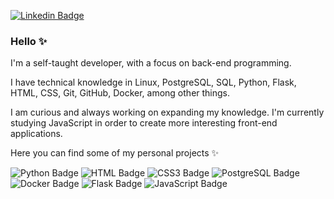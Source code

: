 [![Linkedin Badge](https://img.shields.io/badge/LinkedIn-0077B5?style=for-the-badge&logo=linkedin&logoColor=white&link=https://www.linkedin.com/in/https://www.linkedin.com/in/alineem/)](https://www.linkedin.com/in/alineem/)

### Hello ✨

I'm a self-taught developer, with a focus on back-end programming.

I have technical knowledge in Linux, PostgreSQL, SQL, Python, Flask, HTML, CSS, Git, GitHub, Docker, among other things.

I am curious and always working on expanding my knowledge. I'm currently studying JavaScript in order to create more interesting front-end applications. 

Here you can find some of my personal projects ✨

![Python Badge](https://img.shields.io/badge/Python-14354C?style=for-the-badge&logo=python&logoColor=white)
![HTML Badge](https://img.shields.io/badge/HTML5-E34F26?style=for-the-badge&logo=html5&logoColor=white)
![CSS3 Badge](https://img.shields.io/badge/CSS3-1572B6?style=for-the-badge&logo=css3&logoColor=white)
![PostgreSQL Badge](https://img.shields.io/badge/PostgreSQL-316192?style=for-the-badge&logo=postgresql&logoColor=white)
![Docker Badge](https://img.shields.io/badge/Docker-2CA5E0?style=for-the-badge&logo=docker&logoColor=white)
![Flask Badge](https://img.shields.io/badge/Flask-000000?style=for-the-badge&logo=flask&logoColor=white)
![JavaScript Badge](https://img.shields.io/badge/JavaScript-323330?style=for-the-badge&logo=javascript&logoColor=F7DF1E)
